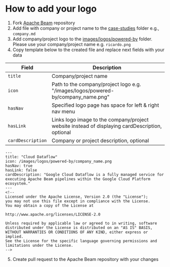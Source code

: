 <!--
 Licensed to the Apache Software Foundation (ASF) under one
 or more contributor license agreements.  See the NOTICE file
 distributed with this work for additional information
 regarding copyright ownership.  The ASF licenses this file
 to you under the Apache License, Version 2.0 (the
 "License"); you may not use this file except in compliance
 with the License.  You may obtain a copy of the License at

   http://www.apache.org/licenses/LICENSE-2.0

 Unless required by applicable law or agreed to in writing,
 software distributed under the License is distributed on an
 "AS IS" BASIS, WITHOUT WARRANTIES OR CONDITIONS OF ANY
 KIND, either express or implied.  See the License for the
 specific language governing permissions and limitations
 under the License.
-->

# How to add your logo

1. Fork [Apache Beam](https://github.com/apache/beam) repository
2. Add file with company or project name to
   the [case-studies](https://github.com/apache/beam/tree/master/website/www/site/content/en/case-studies) folder
   e.g., `company.md`
3. Add company/project logo to
   the [images/logos/powered-by](https://github.com/apache/beam/tree/master/website/www/site/static/images/logos/powered-by)
   folder. Please use your company/project name e.g. `ricardo.png`
4. Copy template below to the created file and replace next fields with your data

| Field             | Description                                                                                             |
|-------------------|---------------------------------------------------------------------------------------------------------|
| `title`           | Company/project name                                                                                    |
| `icon`            | Path to the company/project logo e.g. "/images/logos/powered-by/company_name.png"                       |
| `hasNav`          | Specified logo page has space for left & right nav menu                                                 |
| `hasLink`         | Links logo image to the company/project website instead of displaying cardDescription, optional         |
| `cardDescription` | Company or project description, optional                                                                |

```
---
title: "Cloud Dataflow"
icon: /images/logos/powered-by/company_name.png
hasNav: true
hasLink: false
cardDescription: "Google Cloud Dataflow is a fully managed service for executing Apache Beam pipelines within the Google Cloud Platform ecosystem."
---
<!--
Licensed under the Apache License, Version 2.0 (the "License");
you may not use this file except in compliance with the License.
You may obtain a copy of the License at

http://www.apache.org/licenses/LICENSE-2.0

Unless required by applicable law or agreed to in writing, software
distributed under the License is distributed on an "AS IS" BASIS,
WITHOUT WARRANTIES OR CONDITIONS OF ANY KIND, either express or implied.
See the License for the specific language governing permissions and
limitations under the License.
-->
```

5. Create pull request to the Apache Beam repository with your changes